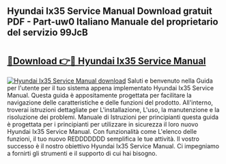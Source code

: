 ## Hyundai Ix35 Service Manual Download gratuit PDF - Part-uw0 Italiano Manuale del proprietario del servizio 99JcB

# <h2><a href="http://dffxna.blite.top/?on=Hyundai+Ix35+Service+Manual">🔗Download 👉🔴 Hyundai Ix35 Service Manual</a></h2>

[![Hyundai Ix35 Service Manual download](https://i.imgur.com/lujVjoI.png)](http://dffxna.blite.top/?on=Hyundai+Ix35+Service+Manual)
Saluti e benvenuto nella Guida per l'utente per il tuo sistema appena implementato Hyundai Ix35 Service Manual. Questa guida è appositamente progettata per facilitare la navigazione delle caratteristiche e delle funzioni del prodotto. All'interno, troverai istruzioni dettagliate per L'installazione, L'uso, la manutenzione e la risoluzione dei problemi. Manuale di Istruzioni per principianti questa guida è progettata per i principianti per utilizzare in sicurezza il loro nuovo Hyundai Ix35 Service Manual. Con funzionalità come L'elenco delle funzioni, il tuo nuovo REDDDDDDD semplifica le tue attività. Il vostro successo è il nostro obiettivo Hyundai Ix35 Service Manual. Ci impegniamo a fornirti gli strumenti e il supporto di cui hai bisogno.
